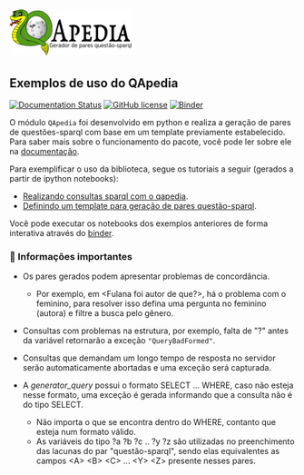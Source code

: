 # <img alt="QApedia" src="../docs/source/_static/logo.png" height="80">
## Exemplos de uso do QApedia

[![Documentation Status](https://readthedocs.org/projects/qapedia/badge/?version=latest)](https://qapedia.readthedocs.io/pt/latest/?badge=latest)
[![GitHub license](https://img.shields.io/github/license/QApedia/QApedia.svg)](https://github.com/QApedia/QApedia/blob/master/LICENSE)
[![Binder](https://mybinder.org/badge_logo.svg)](https://mybinder.org/v2/gh/QApedia/QApedia/master?filepath=examples)

O módulo ``QApedia`` foi desenvolvido em python e realiza a geração de pares de
questões-sparql com base em um template previamente estabelecido. Para saber
mais sobre o funcionamento do pacote, você pode ler sobre ele na [documentação](https://qapedia.readthedocs.io/pt/latest/). 

Para exemplificar o uso da biblioteca, segue os tutoriais a seguir (gerados a partir de ipython notebooks):

* [Realizando consultas sparql com o qapedia](consultas_sparql.ipynb).
* [Definindo um template para geração de pares questão-sparql](templates_pares.ipynb).


Você pode executar os notebooks dos exemplos anteriores de forma interativa
através do [binder](https://mybinder.org/v2/gh/QApedia/QApedia/master?filepath=examples).
### 🚧 Informações importantes

* Os pares gerados podem apresentar problemas de concordância. 
    * Por exemplo, em <Fulana foi autor de que?>, há o problema com o feminino, para resolver isso defina uma pergunta no feminino (autora) e filtre a busca pelo gênero.

* Consultas com problemas na estrutura, por exemplo, falta de "?" antes da variável retornarão a exceção ``"QueryBadFormed"``.

* Consultas que demandam um longo tempo de resposta no servidor serão automaticamente abortadas e uma exceção será capturada.

* A *generator_query* possui o formato SELECT ... WHERE, caso não esteja nesse formato, uma exceção é gerada informando que a consulta não é do tipo SELECT.

    * Não importa o que se encontra dentro do WHERE, contanto que esteja num formato válido.
    * As variáveis do tipo ?a ?b ?c .. ?y ?z são utilizadas no preenchimento das lacunas do par "questão-sparql", sendo elas equivalentes as campos \<A\> \<B\> \<C\> ... \<Y\> \<Z\> presente nesses pares.

